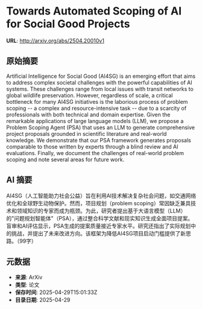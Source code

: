 # Towards Automated Scoping of AI for Social Good Projects

**URL**: http://arxiv.org/abs/2504.20010v1

## 原始摘要

Artificial Intelligence for Social Good (AI4SG) is an emerging effort that
aims to address complex societal challenges with the powerful capabilities of
AI systems. These challenges range from local issues with transit networks to
global wildlife preservation. However, regardless of scale, a critical
bottleneck for many AI4SG initiatives is the laborious process of problem
scoping -- a complex and resource-intensive task -- due to a scarcity of
professionals with both technical and domain expertise. Given the remarkable
applications of large language models (LLM), we propose a Problem Scoping Agent
(PSA) that uses an LLM to generate comprehensive project proposals grounded in
scientific literature and real-world knowledge. We demonstrate that our PSA
framework generates proposals comparable to those written by experts through a
blind review and AI evaluations. Finally, we document the challenges of
real-world problem scoping and note several areas for future work.


## AI 摘要

AI4SG（人工智能助力社会公益）旨在利用AI技术解决复杂社会问题，如交通网络优化和全球野生动物保护。然而，项目规划（problem scoping）常因缺乏兼具技术和领域知识的专家而成为瓶颈。为此，研究者提出基于大语言模型（LLM）的"问题规划智能体"（PSA），通过整合科学文献和现实知识生成全面项目提案。盲审和AI评估显示，PSA生成的提案质量接近专家水平。研究还指出了实际规划中的挑战，并提出了未来改进方向。该框架为降低AI4SG项目启动门槛提供了新思路。（99字）

## 元数据

- **来源**: ArXiv
- **类型**: 论文
- **保存时间**: 2025-04-29T15:01:33Z
- **目录日期**: 2025-04-29
